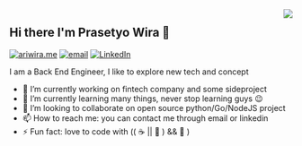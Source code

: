 <img align="right" src="https://github-readme-stats.vercel.app/api?username=prasetyowira&show_icons=true"> 

## Hi there I'm Prasetyo Wira 👋

[![ariwira.me](https://img.shields.io/static/v1?label=Website&message=%20&logo=Ruby&style=flat-square&logoColor=white)](https://prasetyowira.github.io)
[![email](https://img.shields.io/static/v1?label=Email&message=%20&logo=Gmail&style=flat-square&logoColor=white)](mailto:prasetyowira@gmail.com)
[![LinkedIn](https://img.shields.io/static/v1?label=LinkedIn&message=%20&logo=LinkedIn&style=flat-square&logoColor=blue)](https://www.linkedin.com/in/ariwira/)


I am a Back End Engineer, I like to explore new tech and concept

- 🔭 I’m currently working on fintech company and some sideproject
- 🌱 I’m currently learning many things, never stop learning guys :wink: 
- 👯 I’m looking to collaborate on open source python/Go/NodeJS project
- 📫 How to reach me: you can contact me through email or linkedin
- ⚡ Fun fact: love to code with (( :coffee: || :beer: ) && :smoking: )
